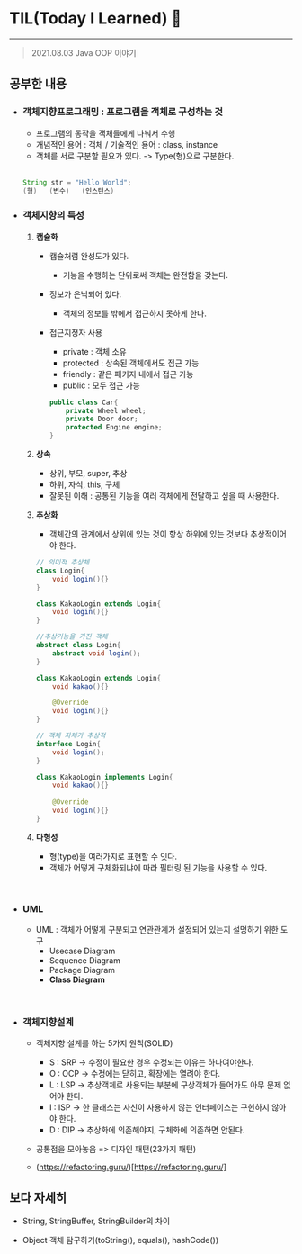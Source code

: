# TIL(Today I Learned) 🚀
___

> 2021.08.03 Java OOP 이야기

## 공부한 내용

- ### 객체지향프로그래밍 : 프로그램을 객체로 구성하는 것 ###
    - 프로그램의 동작을 객체들에게 나눠서 수행
    - 개념적인 용어 : 객체 / 기술적인 용어 : class, instance
    - 객체를 서로 구분할 필요가 있다. -> Type(형)으로 구분한다.
    <br>
    
    ```java
    String str = "Hello World";
    (형)   (변수)   (인스턴스)
    ```
    

- ### 객체지향의 특성 ###
    1. **캡슐화**
        - 캡슐처럼 완성도가 있다. 
            - 기능을 수행하는 단위로써 객체는 완전함을 갖는다. 
        - 정보가 은닉되어 있다.
            - 객체의 정보를 밖에서 접근하지 못하게 한다.

        - 접근지정자 사용
            - private : 객체 소유
            - protected : 상속된 객체에서도 접근 가능
            - friendly : 같은 패키지 내에서 접근 가능
            - public : 모두 접근 가능

            ```java
            public class Car{
                private Wheel wheel;
                private Door door;
                protected Engine engine;
            }
            ```

    2. **상속**
        - 상위, 부모, super, 추상
        - 하위, 자식, this, 구체
        - 잘못된 이해 : 공통된 기능을 여러 객체에게 전달하고 싶을 때 사용한다.

    3. **추상화**
        - 객체간의 관계에서 상위에 있는 것이 항상 하위에 있는 것보다 추상적이어야 한다.

        ```java
        // 의미적 추상체
        class Login{
            void login(){}
        }

        class KakaoLogin extends Login{
            void login(){}
        }
        ```

        ```java
        //추상기능을 가진 객체
        abstract class Login{
            abstract void login();
        }

        class KakaoLogin extends Login{
            void kakao(){}

            @Override
            void login(){}
        }
        ```

        ```java
        // 객체 자체가 추상적
        interface Login{
            void login();
        }

        class KakaoLogin implements Login{
            void kakao(){}
            
            @Override
            void login(){}
        }
        ```

    4. **다형성**
        - 형(type)을 여러가지로 표현할 수 잇다.
        - 객체가 어떻게 구체화되냐에 따라 필터링 된 기능을 사용할 수 있다.

<br>

- ### UML
    - UML : 객체가 어떻게 구분되고 연관관계가 설정되어 있는지 설명하기 위한 도구
        - Usecase Diagram
        - Sequence Diagram
        - Package Diagram
        - <strong>Class Diagram</strong>

<br>

- ### 객체지향설계
    - 객체지향 설계를 하는 5가지 원칙(SOLID)
        - S : SRP -> 수정이 필요한 경우 수정되는 이유는 하나여야한다.
        - O : OCP -> 수정에는 닫히고, 확장에는 열려야 한다.
        - L : LSP -> 추상객체로 사용되는 부분에 구상객체가 들어가도 아무 문제 없어야 한다.
        - I : ISP -> 한 클래스는 자신이 사용하지 않는 인터페이스는 구현하지 않아야 한다.
        - D : DIP -> 추상화에 의존해야지, 구체화에 의존하면 안된다.
    
    - 공통점을 모아놓음 => 디자인 패턴(23가지 패턴)
    - (https://refactoring.guru/)[https://refactoring.guru/]


        


## 보다 자세히

- String, StringBuffer, StringBuilder의 차이

- Object 객체 탐구하기(toString(), equals(), hashCode())
